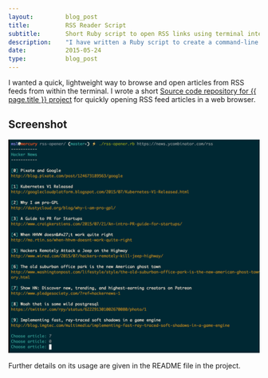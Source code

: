 ```yaml
---
layout:         blog_post
title:          RSS Reader Script
subtitle:       Short Ruby script to open RSS links using terminal interface
description:    "I have written a Ruby script to create a command-line interface for browsing articles from an RSS feed"
date:           2015-05-24
type:           blog_post
---
```


I wanted a quick, lightweight way to browse and open articles from RSS feeds from within the terminal. I wrote a short
<a href="https://github.com/robinrob/rss-opener.git"><span>Source code repository for {{ page.title }} project</span></a> for quickly opening RSS feed articles in a web browser.

## Screenshot

<img src="/img/rss-opener.png" alt="RSS Reader Usage Screenshot">

Further details on its usage are given in the README file in the project.